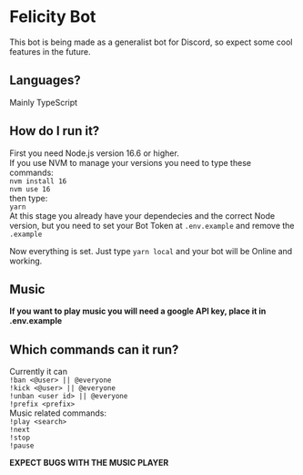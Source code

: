 # Felicity Bot

This bot is being made as a generalist bot for Discord, so expect some cool features in the future.

## Languages?

Mainly TypeScript

## How do I run it?

First you need Node.js version 16.6 or higher.\
If you use NVM to manage your versions you need to type these commands:\
`nvm install 16`\
`nvm use 16`\
then type:\
`yarn`\
At this stage you already have your dependecies and the correct Node version, but you need to set your Bot Token at `.env.example` and remove the `.example`

Now everything is set. Just type `yarn local` and your bot will be Online and working.

## Music

**If you want to play music you will need a google API key, place it in .env.example**

## Which commands can it run?

Currently it can \
`!ban <@user> || @everyone` \
`!kick <@user> || @everyone` \
`!unban <user id> || @everyone` \
`!prefix <prefix>`\
Music related commands:\
`!play <search>`\
`!next`\
`!stop`\
`!pause`

**EXPECT BUGS WITH THE MUSIC PLAYER**
